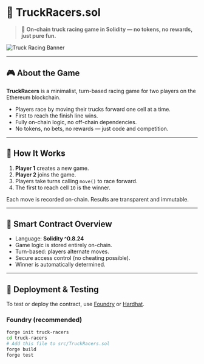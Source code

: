 # 🚚 TruckRacers.sol          
       
> 🏁 **On-chain truck racing game in Solidity — no tokens, no rewards, just pure fun.**     
    
![Truck Racing Banner](https://user-images.githubusercontent.com/your-banner-image.jpg) <!-- можешь заменить или удалить -->       
      
---               
    
## 🎮 About the Game     
     
**TruckRacers** is a minimalist, turn-based racing game for two players on the Ethereum blockchain.   
       
- Players race by moving their trucks forward one cell at a time.    
- First to reach the finish line wins.   
- Fully on-chain logic, no off-chain dependencies.      
- No tokens, no bets, no rewards — just code and competition.   
     
--- 
     
## 🔧 How It Works
    
1. **Player 1** creates a new game.   
2. **Player 2** joins the game.       
3. Players take turns calling `move()` to race forward.  
4. The first to reach cell `10` is the winner.     
  
Each move is recorded on-chain. Results are transparent and immutable.  

---  

## 🧠 Smart Contract Overview

- Language: **Solidity ^0.8.24**
- Game logic is stored entirely on-chain.
- Turn-based: players alternate moves.  
- Secure access control (no cheating possible).
- Winner is automatically determined.

---

## 🚀 Deployment & Testing

To test or deploy the contract, use [Foundry](https://book.getfoundry.sh/) or [Hardhat](https://hardhat.org/).

### Foundry (recommended)

```bash
forge init truck-racers
cd truck-racers
# Add this file to src/TruckRacers.sol
forge build
forge test
